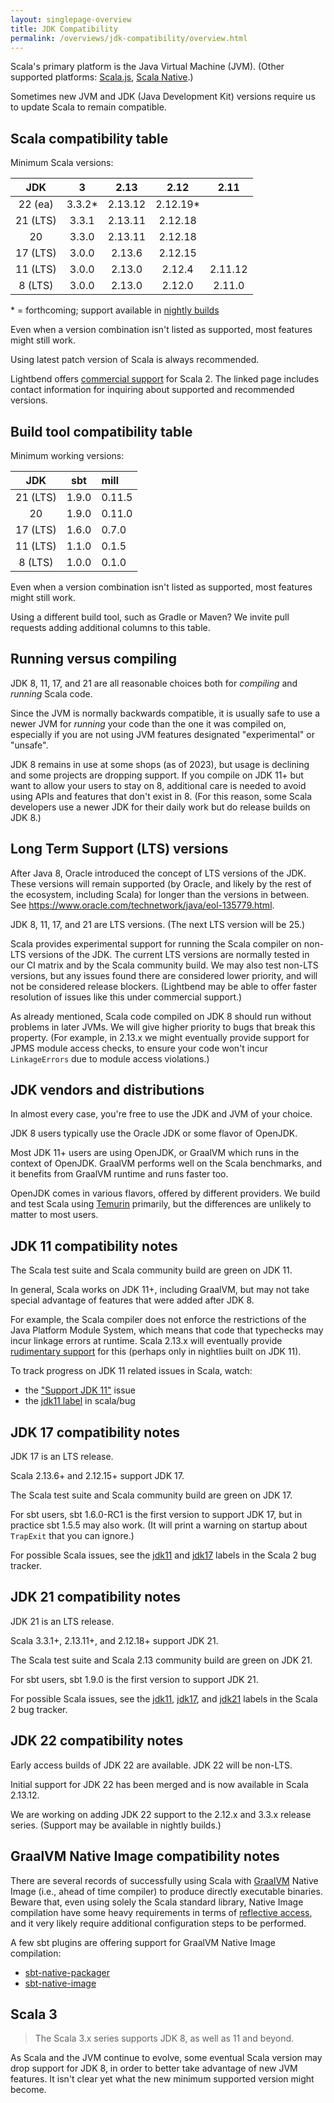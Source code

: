 ```yaml
---
layout: singlepage-overview
title: JDK Compatibility
permalink: /overviews/jdk-compatibility/overview.html
---
```


Scala's primary platform is the Java Virtual Machine (JVM). (Other supported platforms: [Scala.js](https://www.scala-js.org/), [Scala Native](https://scala-native.org/).)

Sometimes new JVM and JDK (Java Development Kit) versions require us to update Scala to remain compatible.

## Scala compatibility table

Minimum Scala versions:

| JDK         | 3        | 2.13      | 2.12      | 2.11       |
|:-----------:|:--------:|:---------:|:---------:|:----------:|
| 22 (ea)     | 3.3.2*   | 2.13.12   | 2.12.19*  |            |
| 21 (LTS)    | 3.3.1    | 2.13.11   | 2.12.18   |            |
| 20          | 3.3.0    | 2.13.11   | 2.12.18   |            |
| 17 (LTS)    | 3.0.0    | 2.13.6    | 2.12.15   |            |
| 11 (LTS)    | 3.0.0    | 2.13.0    | 2.12.4    | 2.11.12    |
| 8 (LTS)     | 3.0.0    | 2.13.0    | 2.12.0    | 2.11.0     |

\* = forthcoming; support available in [nightly builds](https://stackoverflow.com/q/40622878/86485)

Even when a version combination isn't listed as supported, most features might still work.

Using latest patch version of Scala is always recommended.

Lightbend offers [commercial support](https://www.lightbend.com/lightbend-platform-subscription) for Scala 2. The linked page includes contact information for inquiring about supported and recommended versions.

## Build tool compatibility table

Minimum working versions:

| JDK         | sbt             | mill       |
|:-----------:|:---------------:|:-----------|
| 21 (LTS)    | 1.9.0           | 0.11.5     |
| 20          | 1.9.0           | 0.11.0     |
| 17 (LTS)    | 1.6.0           | 0.7.0      |
| 11 (LTS)    | 1.1.0           | 0.1.5      |
| 8 (LTS)     | 1.0.0           | 0.1.0      |

Even when a version combination isn't listed as supported, most features might still work.

Using a different build tool, such as Gradle or Maven? We invite pull
requests adding additional columns to this table.

## Running versus compiling

JDK 8, 11, 17, and 21 are all reasonable choices both for *compiling* and *running* Scala code.

Since the JVM is normally backwards compatible, it is usually safe to use a newer JVM for *running* your code than the one it was compiled on, especially if you are not using JVM features designated "experimental" or "unsafe".

JDK 8 remains in use at some shops (as of 2023), but usage is declining and some projects are dropping support. If you compile on JDK 11+ but want to allow your users to stay on 8, additional care is needed to avoid using APIs and features that don't exist in 8. (For this reason, some Scala developers use a newer JDK for their daily work but do release builds on JDK 8.)

## Long Term Support (LTS) versions

After Java 8, Oracle introduced the concept of LTS versions of the JDK. These versions will remain supported (by Oracle, and likely by the rest of the ecosystem, including Scala) for longer than the versions in between. See <https://www.oracle.com/technetwork/java/eol-135779.html>.

JDK 8, 11, 17, and 21 are LTS versions. (The next LTS version will be 25.)

Scala provides experimental support for running the Scala compiler on non-LTS versions of the JDK. The current LTS versions are normally tested in our CI matrix and by the Scala community build. We may also test non-LTS versions, but any issues found there are considered lower priority, and will not be considered release blockers. (Lightbend may be able to offer faster resolution of issues like this under commercial support.)

As already mentioned, Scala code compiled on JDK 8 should run without problems in later JVMs. We will give higher priority to bugs that break this property. (For example, in 2.13.x we might eventually provide support for JPMS module access checks, to ensure your code won't incur `LinkageErrors` due to module access violations.)

## JDK vendors and distributions

In almost every case, you're free to use the JDK and JVM of your choice.

JDK 8 users typically use the Oracle JDK or some flavor of OpenJDK.

Most JDK 11+ users are using OpenJDK, or GraalVM which runs in the context of OpenJDK. GraalVM performs well on the Scala benchmarks, and it benefits from GraalVM runtime and runs faster too.

OpenJDK comes in various flavors, offered by different providers.  We build and test Scala using [Temurin](https://adoptium.net) primarily, but the differences are unlikely to matter to most users.

## JDK 11 compatibility notes

The Scala test suite and Scala community build are green on JDK 11.

In general, Scala works on JDK 11+, including GraalVM, but may not take special advantage of features that were added after JDK 8.

For example, the Scala compiler does not enforce the restrictions of the Java Platform Module System, which means that code that typechecks may incur linkage errors at runtime. Scala 2.13.x will eventually provide [rudimentary support](https://github.com/scala/scala/pull/7218) for this (perhaps only in nightlies built on JDK 11).

To track progress on JDK 11 related issues in Scala, watch:

* the ["Support JDK 11"](https://github.com/scala/scala-dev/issues/139 "scala/scala-dev #139") issue
* the [jdk11 label](https://github.com/scala/bug/labels/jdk11) in scala/bug

## JDK 17 compatibility notes

JDK 17 is an LTS release.

Scala 2.13.6+ and 2.12.15+ support JDK 17.

The Scala test suite and Scala community build are green on JDK 17.

For sbt users, sbt 1.6.0-RC1 is the first version to support JDK 17, but in practice sbt 1.5.5 may also work. (It will print a warning on startup about `TrapExit` that you can ignore.)

For possible Scala issues, see the [jdk11](https://github.com/scala/bug/labels/jdk11) and [jdk17](https://github.com/scala/bug/labels/jdk17) labels in the Scala 2 bug tracker.

## JDK 21 compatibility notes

JDK 21 is an LTS release.

Scala 3.3.1+, 2.13.11+, and 2.12.18+ support JDK 21.

The Scala test suite and Scala 2.13 community build are green on JDK 21.

For sbt users, sbt 1.9.0 is the first version to support JDK 21.

For possible Scala issues, see the [jdk11](https://github.com/scala/bug/labels/jdk11), [jdk17](https://github.com/scala/bug/labels/jdk17), and [jdk21](https://github.com/scala/bug/labels/jdk21) labels in the Scala 2 bug tracker.

## JDK 22 compatibility notes

Early access builds of JDK 22 are available. JDK 22 will be non-LTS.

Initial support for JDK 22 has been merged and is now available in
Scala 2.13.12.

We are working on adding JDK 22 support to the 2.12.x and 3.3.x
release series. (Support may be available in nightly builds.)

## GraalVM Native Image compatibility notes

There are several records of successfully using Scala with [GraalVM](https://www.graalvm.org) Native Image (i.e., ahead of time compiler) to produce directly executable binaries.
Beware that, even using solely the Scala standard library, Native Image compilation have some heavy requirements in terms of [reflective access](https://www.graalvm.org/reference-manual/native-image/metadata/), and it very likely require additional configuration steps to be performed.

A few sbt plugins are offering support for GraalVM Native Image compilation:

- [sbt-native-packager](https://www.scala-sbt.org/sbt-native-packager/formats/graalvm-native-image.html)
- [sbt-native-image](https://github.com/scalameta/sbt-native-image)

## Scala 3

>The Scala 3.x series supports JDK 8, as well as 11 and beyond.

As Scala and the JVM continue to evolve, some eventual Scala version may drop support for JDK 8, in order to better take advantage of new JVM features.  It isn't clear yet what the new minimum supported version might become.
